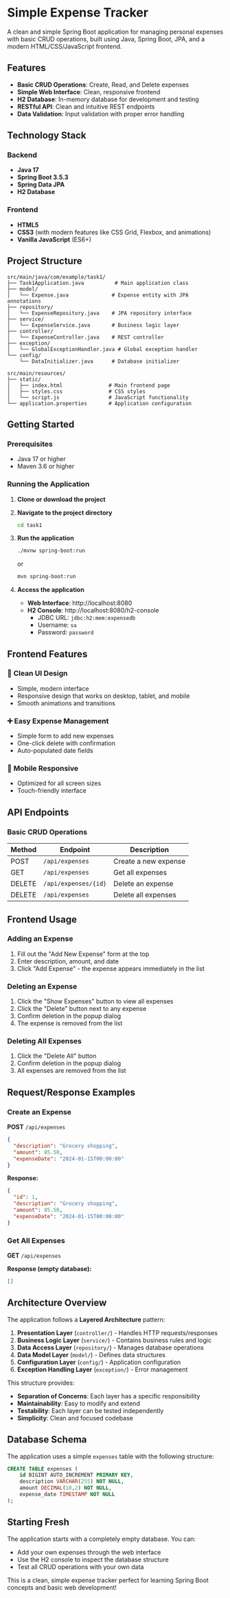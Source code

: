# Simple Expense Tracker

A clean and simple Spring Boot application for managing personal expenses with basic CRUD operations, built using Java, Spring Boot, JPA, and a modern HTML/CSS/JavaScript frontend.

## Features

- **Basic CRUD Operations**: Create, Read, and Delete expenses
- **Simple Web Interface**: Clean, responsive frontend
- **H2 Database**: In-memory database for development and testing
- **RESTful API**: Clean and intuitive REST endpoints
- **Data Validation**: Input validation with proper error handling

## Technology Stack

### Backend
- **Java 17**
- **Spring Boot 3.5.3**
- **Spring Data JPA**
- **H2 Database**

### Frontend
- **HTML5**
- **CSS3** (with modern features like CSS Grid, Flexbox, and animations)
- **Vanilla JavaScript** (ES6+)

## Project Structure

```
src/main/java/com/example/task1/
├── Task1Application.java          # Main application class
├── model/
│   └── Expense.java              # Expense entity with JPA annotations
├── repository/
│   └── ExpenseRepository.java    # JPA repository interface
├── service/
│   └── ExpenseService.java       # Business logic layer
├── controller/
│   └── ExpenseController.java    # REST controller
├── exception/
│   └── GlobalExceptionHandler.java # Global exception handler
└── config/
    └── DataInitializer.java      # Database initializer

src/main/resources/
├── static/
│   ├── index.html               # Main frontend page
│   ├── styles.css               # CSS styles
│   └── script.js                # JavaScript functionality
└── application.properties       # Application configuration
```

## Getting Started

### Prerequisites

- Java 17 or higher
- Maven 3.6 or higher

### Running the Application

1. **Clone or download the project**

2. **Navigate to the project directory**
   ```bash
   cd task1
   ```

3. **Run the application**
   ```bash
   ./mvnw spring-boot:run
   ```
   or
   ```bash
   mvn spring-boot:run
   ```

4. **Access the application**
   - **Web Interface**: http://localhost:8080
   - **H2 Console**: http://localhost:8080/h2-console
     - JDBC URL: `jdbc:h2:mem:expensedb`
     - Username: `sa`
     - Password: `password`

## Frontend Features

### 🎨 **Clean UI Design**
- Simple, modern interface
- Responsive design that works on desktop, tablet, and mobile
- Smooth animations and transitions

### ➕ **Easy Expense Management**
- Simple form to add new expenses
- One-click delete with confirmation
- Auto-populated date fields

### 📱 **Mobile Responsive**
- Optimized for all screen sizes
- Touch-friendly interface

## API Endpoints

### Basic CRUD Operations

| Method | Endpoint | Description |
|--------|----------|-------------|
| POST | `/api/expenses` | Create a new expense |
| GET | `/api/expenses` | Get all expenses |
| DELETE | `/api/expenses/{id}` | Delete an expense |
| DELETE | `/api/expenses` | Delete all expenses |

## Frontend Usage

### Adding an Expense
1. Fill out the "Add New Expense" form at the top
2. Enter description, amount, and date
3. Click "Add Expense" - the expense appears immediately in the list

### Deleting an Expense
1. Click the "Show Expenses" button to view all expenses
2. Click the "Delete" button next to any expense
3. Confirm deletion in the popup dialog
4. The expense is removed from the list

### Deleting All Expenses
1. Click the "Delete All" button
2. Confirm deletion in the popup dialog
3. All expenses are removed from the list

## Request/Response Examples

### Create an Expense

**POST** `/api/expenses`

```json
{
  "description": "Grocery shopping",
  "amount": 85.50,
  "expenseDate": "2024-01-15T00:00:00"
}
```

**Response:**
```json
{
  "id": 1,
  "description": "Grocery shopping",
  "amount": 85.50,
  "expenseDate": "2024-01-15T00:00:00"
}
```

### Get All Expenses

**GET** `/api/expenses`

**Response (empty database):**
```json
[]
```

## Architecture Overview

The application follows a **Layered Architecture** pattern:

1. **Presentation Layer** (`controller/`) - Handles HTTP requests/responses
2. **Business Logic Layer** (`service/`) - Contains business rules and logic
3. **Data Access Layer** (`repository/`) - Manages database operations
4. **Data Model Layer** (`model/`) - Defines data structures
5. **Configuration Layer** (`config/`) - Application configuration
6. **Exception Handling Layer** (`exception/`) - Error management

This structure provides:
- **Separation of Concerns**: Each layer has a specific responsibility
- **Maintainability**: Easy to modify and extend
- **Testability**: Each layer can be tested independently
- **Simplicity**: Clean and focused codebase

## Database Schema

The application uses a simple `expenses` table with the following structure:

```sql
CREATE TABLE expenses (
    id BIGINT AUTO_INCREMENT PRIMARY KEY,
    description VARCHAR(255) NOT NULL,
    amount DECIMAL(10,2) NOT NULL,
    expense_date TIMESTAMP NOT NULL
);
```

## Starting Fresh

The application starts with a completely empty database. You can:
- Add your own expenses through the web interface
- Use the H2 console to inspect the database structure
- Test all CRUD operations with your own data

This is a clean, simple expense tracker perfect for learning Spring Boot concepts and basic web development! 